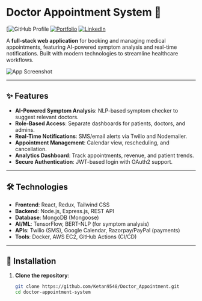 # Doctor Appointment System 🏥

[![GitHub Profile](https://github.com/Ketan9548)
[![Portfolio](https://img.shields.io/badge/Portfolio-FF4088?logo=vercel&logoColor=white)](https://portfolio-1-mf6l.onrender.com/)
[![LinkedIn](https://img.shields.io/badge/LinkedIn-0A66C2?logo=linkedin&logoColor=white)](www.linkedin.com/in/ketan-chauhan-82056021a)

A **full-stack web application** for booking and managing medical appointments, featuring AI-powered symptom analysis and real-time notifications. Built with modern technologies to streamline healthcare workflows.

![App Screenshot](/screenshots/dashboard.png) <!-- Add your own screenshot path -->

---

## ✨ Features

- **AI-Powered Symptom Analysis**: NLP-based symptom checker to suggest relevant doctors.
- **Role-Based Access**: Separate dashboards for patients, doctors, and admins.
- **Real-Time Notifications**: SMS/email alerts via Twilio and Nodemailer.
- **Appointment Management**: Calendar view, rescheduling, and cancellation.
- **Analytics Dashboard**: Track appointments, revenue, and patient trends.
- **Secure Authentication**: JWT-based login with OAuth2 support.

---

## 🛠️ Technologies

- **Frontend**: React, Redux, Tailwind CSS
- **Backend**: Node.js, Express.js, REST API
- **Database**: MongoDB (Mongoose)
- **AI/ML**: TensorFlow, BERT-NLP (for symptom analysis)
- **APIs**: Twilio (SMS), Google Calendar, Razorpay/PayPal (payments)
- **Tools**: Docker, AWS EC2, GitHub Actions (CI/CD)

---

## 🚀 Installation

1. **Clone the repository**:
   ```bash
   git clone https://github.com/Ketan9548/Doctor_Appointment.git
   cd doctor-appointment-system

